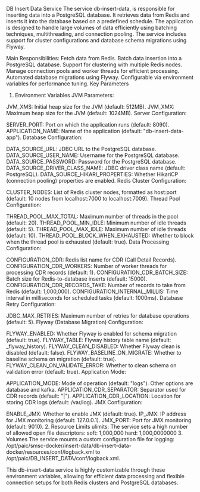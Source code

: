 DB Insert Data Service
The service db-insert-data, is responsible for inserting data into a PostgreSQL database. It retrieves data from Redis and inserts it into the database based on a predefined schedule. The application is designed to handle large volumes of data efficiently using batching techniques, multithreading, and connection pooling. The service includes support for cluster configurations and database schema migrations using Flyway.

Main Responsibilities:
Fetch data from Redis.
Batch data insertion into a PostgreSQL database.
Support for clustering with multiple Redis nodes.
Manage connection pools and worker threads for efficient processing.
Automated database migrations using Flyway.
Configurable via environment variables for performance tuning.
Key Parameters
1. Environment Variables
JVM Parameters:

JVM_XMS: Initial heap size for the JVM (default: 512MB).
JVM_XMX: Maximum heap size for the JVM (default: 1024MB).
Server Configuration:

SERVER_PORT: Port on which the application runs (default: 8090).
APPLICATION_NAME: Name of the application (default: "db-insert-data-app").
Database Configuration:

DATA_SOURCE_URL: JDBC URL to the PostgreSQL database.
DATA_SOURCE_USER_NAME: Username for the PostgreSQL database.
DATA_SOURCE_PASSWORD: Password for the PostgreSQL database.
DATA_SOURCE_DRIVER_CLASS_NAME: JDBC driver class name (default: PostgreSQL).
DATA_SOURCE_HIKARI_PROPERTIES: Whether HikariCP (connection pooling) properties are enabled.
Redis Cluster Configuration:

CLUSTER_NODES: List of Redis cluster nodes, formatted as host:port (default: 10 nodes from localhost:7000 to localhost:7009).
Thread Pool Configuration:

THREAD_POOL_MAX_TOTAL: Maximum number of threads in the pool (default: 20).
THREAD_POOL_MIN_IDLE: Minimum number of idle threads (default: 5).
THREAD_POOL_MAX_IDLE: Maximum number of idle threads (default: 10).
THREAD_POOL_BLOCK_WHEN_EXHAUSTED: Whether to block when the thread pool is exhausted (default: true).
Data Processing Configuration:

CONFIGURATION_CDR: Redis list name for CDR (Call Detail Records).
CONFIGURATION_CDR_WORKERS: Number of worker threads for processing CDR records (default: 1).
CONFIGURATION_CDR_BATCH_SIZE: Batch size for Redis-to-database inserts (default: 15000).
CONFIGURATION_CDR_RECORDS_TAKE: Number of records to take from Redis (default: 1,000,000).
CONFIGURATION_INTERNAL_MILLIS: Time interval in milliseconds for scheduled tasks (default: 1000ms).
Database Retry Configuration:

JDBC_MAX_RETRIES: Maximum number of retries for database operations (default: 5).
Flyway (Database Migration) Configuration:

FLYWAY_ENABLED: Whether Flyway is enabled for schema migration (default: true).
FLYWAY_TABLE: Flyway history table name (default: _flyway_history).
FLYWAY_CLEAN_DISABLED: Whether Flyway clean is disabled (default: false).
FLYWAY_BASELINE_ON_MIGRATE: Whether to baseline schema on migration (default: true).
FLYWAY_CLEAN_ON_VALIDATE_ERROR: Whether to clean schema on validation error (default: true).
Application Mode:

APPLICATION_MODE: Mode of operation (default: "logs"). Other options are database and kafka.
APPLICATION_CDR_SEPARATOR: Separator used for CDR records (default: "|").
APPLICATION_CDR_LOCATION: Location for storing CDR logs (default: /var/log).
JMX Configuration:

ENABLE_JMX: Whether to enable JMX (default: true).
IP_JMX: IP address for JMX monitoring (default: 127.0.0.1).
JMX_PORT: Port for JMX monitoring (default: 9010).
2. Resource Limits
ulimits: The service sets a high number of allowed open file descriptors:
soft: 1,000,000
hard: 1,000,0000000
3. Volumes
The service mounts a custom configuration file for logging:
/opt/paic/smsc-docker/insert-data/db-insert-data-docker/resources/conf/logback.xml to /opt/paic/DB_INSERT_DATA/conf/logback.xml.

This db-insert-data service is highly customizable through these environment variables, allowing for efficient data processing and flexible connection setups for both Redis clusters and PostgreSQL databases.